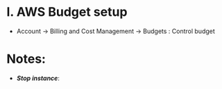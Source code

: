 # I. AWS Budget setup
- Account -> Billing and Cost Management -> Budgets : Control budget 

# Notes:
- ***Stop instance***:  
